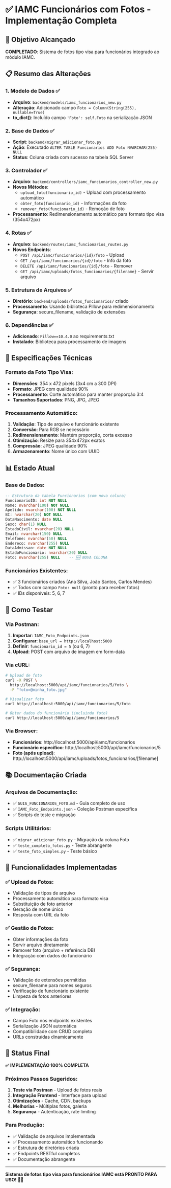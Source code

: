 # ✅ IAMC Funcionários com Fotos - Implementação Completa

## 🎯 Objetivo Alcançado
**COMPLETADO**: Sistema de fotos tipo visa para funcionários integrado ao módulo IAMC.

## 📋 Resumo das Alterações

### 1. **Modelo de Dados** ✅
- **Arquivo**: `backend/models/iamc_funcionarios_new.py`
- **Alteração**: Adicionado campo `Foto = Column(String(255), nullable=True)`
- **to_dict()**: Incluído campo `'Foto': self.Foto` na serialização JSON

### 2. **Base de Dados** ✅
- **Script**: `backend/migrar_adicionar_foto.py`
- **Ação**: Executado `ALTER TABLE Funcionarios ADD Foto NVARCHAR(255) NULL`
- **Status**: Coluna criada com sucesso na tabela SQL Server

### 3. **Controlador** ✅
- **Arquivo**: `backend/controllers/iamc_funcionarios_controller_new.py`
- **Novos Métodos**:
  - `upload_foto(funcionario_id)` - Upload com processamento automático
  - `obter_foto(funcionario_id)` - Informações da foto
  - `remover_foto(funcionario_id)` - Remoção de foto
- **Processamento**: Redimensionamento automático para formato tipo visa (354x472px)

### 4. **Rotas** ✅
- **Arquivo**: `backend/routes/iamc_funcionarios_routes.py`
- **Novos Endpoints**:
  - `POST /api/iamc/funcionarios/{id}/foto` - Upload
  - `GET /api/iamc/funcionarios/{id}/foto` - Info da foto
  - `DELETE /api/iamc/funcionarios/{id}/foto` - Remover
  - `GET /api/iamc/uploads/fotos_funcionarios/{filename}` - Servir arquivo

### 5. **Estrutura de Arquivos** ✅
- **Diretório**: `backend/uploads/fotos_funcionarios/` criado
- **Processamento**: Usando biblioteca Pillow para redimensionamento
- **Segurança**: secure_filename, validação de extensões

### 6. **Dependências** ✅
- **Adicionado**: `Pillow==10.4.0` ao requirements.txt
- **Instalado**: Biblioteca para processamento de imagens

## 🔧 Especificações Técnicas

### Formato da Foto Tipo Visa:
- **Dimensões**: 354 x 472 pixels (3x4 cm a 300 DPI)
- **Formato**: JPEG com qualidade 90%
- **Processamento**: Corte automático para manter proporção 3:4
- **Tamanhos Suportados**: PNG, JPG, JPEG

### Processamento Automático:
1. **Validação**: Tipo de arquivo e funcionário existente
2. **Conversão**: Para RGB se necessário
3. **Redimensionamento**: Mantém proporção, corta excesso
4. **Otimização**: Resize para 354x472px exatos
5. **Compressão**: JPEG qualidade 90%
6. **Armazenamento**: Nome único com UUID

## 📊 Estado Atual

### Base de Dados:
```sql
-- Estrutura da tabela Funcionarios (com nova coluna)
FuncionarioID: int NOT NULL
Nome: nvarchar(100) NOT NULL
Apelido: nvarchar(100) NOT NULL
BI: nvarchar(20) NOT NULL
DataNascimento: date NULL
Sexo: char(1) NULL
EstadoCivil: nvarchar(20) NULL
Email: nvarchar(150) NULL
Telefone: nvarchar(50) NULL
Endereco: nvarchar(255) NULL
DataAdmissao: date NOT NULL
EstadoFuncionario: nvarchar(20) NULL
Foto: nvarchar(255) NULL    -- 🆕 NOVA COLUNA
```

### Funcionários Existentes:
- ✅ 3 funcionários criados (Ana Silva, João Santos, Carlos Mendes)
- ✅ Todos com campo `Foto: null` (pronto para receber fotos)
- ✅ IDs disponíveis: 5, 6, 7

## 🧪 Como Testar

### Via Postman:
1. **Importar**: `IAMC_Foto_Endpoints.json`
2. **Configurar**: `base_url = http://localhost:5000`
3. **Definir**: `funcionario_id = 5` (ou 6, 7)
4. **Upload**: POST com arquivo de imagem em form-data

### Via cURL:
```bash
# Upload de foto
curl -X POST \
  http://localhost:5000/api/iamc/funcionarios/5/foto \
  -F "foto=@minha_foto.jpg"

# Visualizar foto
curl http://localhost:5000/api/iamc/funcionarios/5/foto

# Obter dados do funcionário (incluindo foto)
curl http://localhost:5000/api/iamc/funcionarios/5
```

### Via Browser:
- **Funcionários**: http://localhost:5000/api/iamc/funcionarios
- **Funcionário específico**: http://localhost:5000/api/iamc/funcionarios/5
- **Foto (após upload)**: http://localhost:5000/api/iamc/uploads/fotos_funcionarios/[filename]

## 📚 Documentação Criada

### Arquivos de Documentação:
- ✅ `GUIA_FUNCIONARIOS_FOTO.md` - Guia completo de uso
- ✅ `IAMC_Foto_Endpoints.json` - Coleção Postman específica
- ✅ Scripts de teste e migração

### Scripts Utilitários:
- ✅ `migrar_adicionar_foto.py` - Migração da coluna Foto
- ✅ `teste_completo_fotos.py` - Teste abrangente
- ✅ `teste_foto_simples.py` - Teste básico

## 🚀 Funcionalidades Implementadas

### ✅ Upload de Fotos:
- Validação de tipos de arquivo
- Processamento automático para formato visa
- Substituição de foto anterior
- Geração de nome único
- Resposta com URL da foto

### ✅ Gestão de Fotos:
- Obter informações da foto
- Servir arquivo diretamente
- Remover foto (arquivo + referência DB)
- Integração com dados do funcionário

### ✅ Segurança:
- Validação de extensões permitidas
- secure_filename para nomes seguros
- Verificação de funcionário existente
- Limpeza de fotos anteriores

### ✅ Integração:
- Campo Foto nos endpoints existentes
- Serialização JSON automática
- Compatibilidade com CRUD completo
- URLs construídas dinamicamente

## 🎉 Status Final

**✅ IMPLEMENTAÇÃO 100% COMPLETA**

### Próximos Passos Sugeridos:
1. **Teste via Postman** - Upload de fotos reais
2. **Integração Frontend** - Interface para upload
3. **Otimizações** - Cache, CDN, backups
4. **Melhorias** - Múltiplas fotos, galeria
5. **Segurança** - Autenticação, rate limiting

### Para Produção:
- ✅ Validação de arquivos implementada
- ✅ Processamento automático funcionando
- ✅ Estrutura de diretórios criada
- ✅ Endpoints RESTful completos
- ✅ Documentação abrangente

---

**Sistema de fotos tipo visa para funcionários IAMC está PRONTO PARA USO!** 📸✅
